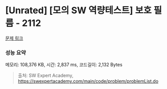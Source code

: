 # [Unrated] [모의 SW 역량테스트] 보호 필름 - 2112 

[문제 링크](https://swexpertacademy.com/main/code/problem/problemDetail.do?contestProbId=AV5V1SYKAaUDFAWu) 

### 성능 요약

메모리: 108,376 KB, 시간: 2,837 ms, 코드길이: 2,132 Bytes



> 출처: SW Expert Academy, https://swexpertacademy.com/main/code/problem/problemList.do